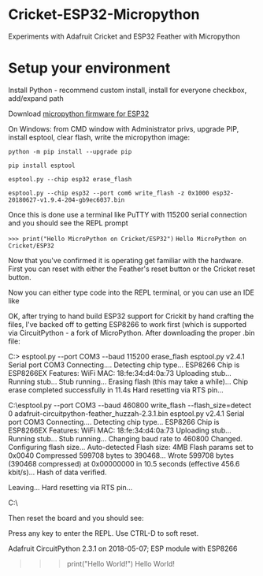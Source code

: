 # Cricket-ESP32-Micropython
Experiments with Adafruit Cricket and ESP32 Feather with Micropython

# Setup your environment
Install Python - recommend custom install, install for everyone checkbox, add/expand path

Download [micropython firmware for ESP32](https://micropython.org/download/#esp32)  

On Windows: from CMD window with Administrator privs, upgrade PIP, install esptool, clear flash, write the micropython image:

`python -m pip install --upgrade pip`

`pip install esptool`

`esptool.py --chip esp32 erase_flash`

`esptool.py --chip esp32 --port com6 write_flash -z 0x1000 esp32-20180627-v1.9.4-204-gb9ec6037.bin`

Once this is done use a terminal like PuTTY with 115200 serial connection and you should see the REPL prompt

`>>> print("Hello MicroPython on Cricket/ESP32")`
`Hello MicroPython on Cricket/ESP32`

Now that you've confirmed it is operating get familiar with the hardware.  First you can reset with either the Feather's reset button or the Cricket reset button.

Now you can either type code into the REPL terminal, or you can use an IDE like 


OK, after trying to hand build ESP32 support for Crickit by hand crafting the files, I've backed off to getting ESP8266 to work first (which is supported via CircuitPython - a fork of MicroPython.  After downloading the proper .bin file:

C:\> esptool.py --port COM3 --baud 115200 erase_flash
esptool.py v2.4.1
Serial port COM3
Connecting....
Detecting chip type... ESP8266
Chip is ESP8266EX
Features: WiFi
MAC: 18:fe:34:d4:0a:73
Uploading stub...
Running stub...
Stub running...
Erasing flash (this may take a while)...
Chip erase completed successfully in 11.4s
Hard resetting via RTS pin...

C:\esptool.py --port COM3 --baud 460800 write_flash --flash_size=detect 0 adafruit-circuitpython-feather_huzzah-2.3.1.bin
esptool.py v2.4.1
Serial port COM3
Connecting....
Detecting chip type... ESP8266
Chip is ESP8266EX
Features: WiFi
MAC: 18:fe:34:d4:0a:73
Uploading stub...
Running stub...
Stub running...
Changing baud rate to 460800
Changed.
Configuring flash size...
Auto-detected Flash size: 4MB
Flash params set to 0x0040
Compressed 599708 bytes to 390468...
Wrote 599708 bytes (390468 compressed) at 0x00000000 in 10.5 seconds (effective 456.6 kbit/s)...
Hash of data verified.

Leaving...
Hard resetting via RTS pin...

C:\

Then reset the board and you should see:

Press any key to enter the REPL. Use CTRL-D to soft reset.

Adafruit CircuitPython 2.3.1 on 2018-05-07; ESP module with ESP8266
>>>
>>> print("Hello World!")
Hello World!
>>>

